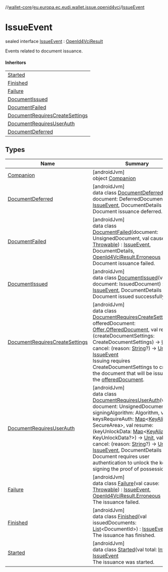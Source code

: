 //[wallet-core](../../../index.md)/[eu.europa.ec.eudi.wallet.issue.openid4vci](../index.md)/[IssueEvent](index.md)

# IssueEvent

sealed interface [IssueEvent](index.md) : [OpenId4VciResult](../-open-id4-vci-result/index.md)

Events related to document issuance.

#### Inheritors

| |
|---|
| [Started](-started/index.md) |
| [Finished](-finished/index.md) |
| [Failure](-failure/index.md) |
| [DocumentIssued](-document-issued/index.md) |
| [DocumentFailed](-document-failed/index.md) |
| [DocumentRequiresCreateSettings](-document-requires-create-settings/index.md) |
| [DocumentRequiresUserAuth](-document-requires-user-auth/index.md) |
| [DocumentDeferred](-document-deferred/index.md) |

## Types

| Name | Summary |
|---|---|
| [Companion](-companion/index.md) | [androidJvm]<br>object [Companion](-companion/index.md) |
| [DocumentDeferred](-document-deferred/index.md) | [androidJvm]<br>data class [DocumentDeferred](-document-deferred/index.md)(val document: DeferredDocument) : [IssueEvent](index.md), DocumentDetails<br>Document issuance deferred. |
| [DocumentFailed](-document-failed/index.md) | [androidJvm]<br>data class [DocumentFailed](-document-failed/index.md)(document: UnsignedDocument, val cause: [Throwable](https://kotlinlang.org/api/latest/jvm/stdlib/kotlin-stdlib/kotlin/-throwable/index.html)) : [IssueEvent](index.md), DocumentDetails, [OpenId4VciResult.Erroneous](../-open-id4-vci-result/-erroneous/index.md)<br>Document issuance failed. |
| [DocumentIssued](-document-issued/index.md) | [androidJvm]<br>data class [DocumentIssued](-document-issued/index.md)(val document: IssuedDocument) : [IssueEvent](index.md), DocumentDetails<br>Document issued successfully. |
| [DocumentRequiresCreateSettings](-document-requires-create-settings/index.md) | [androidJvm]<br>data class [DocumentRequiresCreateSettings](-document-requires-create-settings/index.md)(val offeredDocument: [Offer.OfferedDocument](../-offer/-offered-document/index.md), val resume: (createDocumentSettings: CreateDocumentSettings) -&gt; [Unit](https://kotlinlang.org/api/latest/jvm/stdlib/kotlin-stdlib/kotlin/-unit/index.html), val cancel: (reason: [String](https://kotlinlang.org/api/latest/jvm/stdlib/kotlin-stdlib/kotlin/-string/index.html)?) -&gt; [Unit](https://kotlinlang.org/api/latest/jvm/stdlib/kotlin-stdlib/kotlin/-unit/index.html)) : [IssueEvent](index.md)<br>Issuing requires CreateDocumentSettings to create the document that will be issued for the [offeredDocument](-document-requires-create-settings/offered-document.md). |
| [DocumentRequiresUserAuth](-document-requires-user-auth/index.md) | [androidJvm]<br>data class [DocumentRequiresUserAuth](-document-requires-user-auth/index.md)(val document: UnsignedDocument, val signingAlgorithm: Algorithm, val keysRequireAuth: [Map](https://kotlinlang.org/api/latest/jvm/stdlib/kotlin-stdlib/kotlin.collections/-map/index.html)&lt;[KeyAlias](../-key-alias/index.md), SecureArea&gt;, val resume: (keyUnlockData: [Map](https://kotlinlang.org/api/latest/jvm/stdlib/kotlin-stdlib/kotlin.collections/-map/index.html)&lt;[KeyAlias](../-key-alias/index.md), KeyUnlockData?&gt;) -&gt; [Unit](https://kotlinlang.org/api/latest/jvm/stdlib/kotlin-stdlib/kotlin/-unit/index.html), val cancel: (reason: [String](https://kotlinlang.org/api/latest/jvm/stdlib/kotlin-stdlib/kotlin/-string/index.html)?) -&gt; [Unit](https://kotlinlang.org/api/latest/jvm/stdlib/kotlin-stdlib/kotlin/-unit/index.html)) : [IssueEvent](index.md), DocumentDetails<br>Document requires user authentication to unlock the key for signing the proof of possession. |
| [Failure](-failure/index.md) | [androidJvm]<br>data class [Failure](-failure/index.md)(val cause: [Throwable](https://kotlinlang.org/api/latest/jvm/stdlib/kotlin-stdlib/kotlin/-throwable/index.html)) : [IssueEvent](index.md), [OpenId4VciResult.Erroneous](../-open-id4-vci-result/-erroneous/index.md)<br>The issuance failed. |
| [Finished](-finished/index.md) | [androidJvm]<br>data class [Finished](-finished/index.md)(val issuedDocuments: [List](https://kotlinlang.org/api/latest/jvm/stdlib/kotlin-stdlib/kotlin.collections/-list/index.html)&lt;DocumentId&gt;) : [IssueEvent](index.md)<br>The issuance has finished. |
| [Started](-started/index.md) | [androidJvm]<br>data class [Started](-started/index.md)(val total: [Int](https://kotlinlang.org/api/latest/jvm/stdlib/kotlin-stdlib/kotlin/-int/index.html)) : [IssueEvent](index.md)<br>The issuance was started. |
